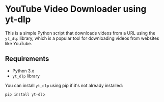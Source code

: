 # YouTube Video Downloader using yt-dlp

This is a simple Python script that downloads videos from a URL using the `yt_dlp` library, which is a popular tool for downloading videos from websites like YouTube.

## Requirements

- Python 3.x
- `yt_dlp` library

You can install `yt_dlp` using pip if it's not already installed:

```bash
pip install yt-dlp
